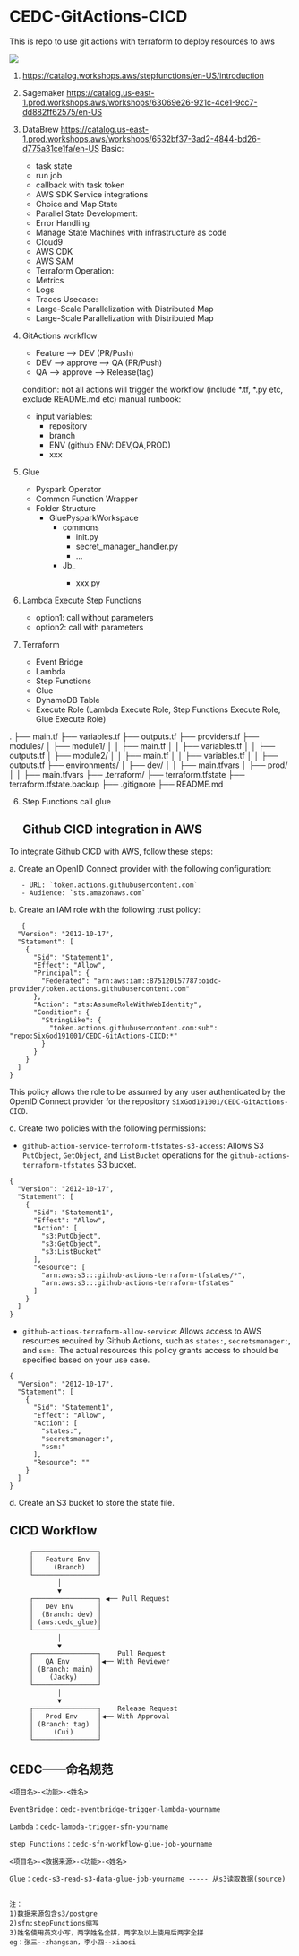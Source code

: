 # CEDC-GitActions-CICD
This is repo to use git actions with terraform to deploy resources to aws

![](https://github.com/SixGod191001/CEDC-GitActions-CICD/blob/dev/GithubActions.drawio.png)


1. https://catalog.workshops.aws/stepfunctions/en-US/introduction
2. Sagemaker  https://catalog.us-east-1.prod.workshops.aws/workshops/63069e26-921c-4ce1-9cc7-dd882ff62575/en-US
3. DataBrew  https://catalog.us-east-1.prod.workshops.aws/workshops/6532bf37-3ad2-4844-bd26-d775a31ce1fa/en-US
Basic:
   - task state
   - run job
   - callback with task token
   - AWS SDK Service integrations
   - Choice and Map State
   - Parallel State
Development:
   - Error Handling
   - Manage State Machines with infrastructure as code
   - Cloud9
   - AWS CDK
   - AWS SAM
   - Terraform
Operation:
   - Metrics
   - Logs
   - Traces
Usecase:
   - Large-Scale Parallelization with Distributed Map
   - Large-Scale Parallelization with Distributed Map

4. GitActions workflow
   - Feature --> DEV  (PR/Push)
   - DEV --> approve --> QA (PR/Push)
   - QA --> approve --> Release(tag)
   
   condition: not all actions will trigger the workflow (include *.tf, *.py etc, exclude README.md etc)
   manual runbook:
     - input variables: 
       - repository
       - branch
       - ENV (github ENV: DEV,QA,PROD)
	   - xxx

5. Glue
   - Pyspark Operator
   - Common Function Wrapper
   - Folder Structure
     - GluePysparkWorkspace
	   - commons
	     - init.py
		 - secret_manager_handler.py
		 - ...
	   - Jb_<name>
	     - xxx.py

6. Lambda
   Execute Step Functions
    - option1: call without parameters
	- option2: call with parameters


7. Terraform
   - Event Bridge
   - Lambda
   - Step Functions
   - Glue
   - DynamoDB Table
   - Execute Role (Lambda Execute Role, Step Functions Execute Role, Glue Execute Role)
   
   
.
├── main.tf
├── variables.tf
├── outputs.tf
├── providers.tf
├── modules/
│   ├── module1/
│   │   ├── main.tf
│   │   ├── variables.tf
│   │   ├── outputs.tf
│   ├── module2/
│   │   ├── main.tf
│   │   ├── variables.tf
│   │   ├── outputs.tf
├── environments/
│   ├── dev/
│   │   ├── main.tfvars
│   ├── prod/
│   │   ├── main.tfvars
├── .terraform/
├── terraform.tfstate
├── terraform.tfstate.backup
├── .gitignore
├── README.md


6. Step Functions
call glue


   ## Github CICD integration in AWS

To integrate Github CICD with AWS, follow these steps:

a. Create an OpenID Connect provider with the following configuration:
```
   - URL: `token.actions.githubusercontent.com`
   - Audience: `sts.amazonaws.com`
```
b. Create an IAM role with the following trust policy:
```
   {
  "Version": "2012-10-17",
  "Statement": [
    {
      "Sid": "Statement1",
      "Effect": "Allow",
      "Principal": {
        "Federated": "arn:aws:iam::875120157787:oidc-provider/token.actions.githubusercontent.com"
      },
      "Action": "sts:AssumeRoleWithWebIdentity",
      "Condition": {
        "StringLike": {
          "token.actions.githubusercontent.com:sub": "repo:SixGod191001/CEDC-GitActions-CICD:*"
        }
      }
    }
  ]
}
```
This policy allows the role to be assumed by any user authenticated by the OpenID Connect provider for the repository `SixGod191001/CEDC-GitActions-CICD`.

c. Create two policies with the following permissions:
- `github-action-service-terroform-tfstates-s3-access`: Allows S3 `PutObject`, `GetObject`, and `ListBucket` operations for the `github-actions-terraform-tfstates` S3 bucket.
```
{
  "Version": "2012-10-17",
  "Statement": [
    {
      "Sid": "Statement1",
      "Effect": "Allow",
      "Action": [
        "s3:PutObject",
        "s3:GetObject",
        "s3:ListBucket"
      ],
      "Resource": [
        "arn:aws:s3:::github-actions-terraform-tfstates/*",
        "arn:aws:s3:::github-actions-terraform-tfstates"
      ]
    }
  ]
}
````

- `github-actions-terraform-allow-service`: Allows access to AWS resources required by Github Actions, such as `states:`, `secretsmanager:`, and `ssm:`. The actual resources this policy grants access to should be specified based on your use case.
````
{
  "Version": "2012-10-17",
  "Statement": [
    {
      "Sid": "Statement1",
      "Effect": "Allow",
      "Action": [
        "states:",
        "secretsmanager:",
        "ssm:"
      ],
      "Resource": ""
    }
  ]
}
````

d. Create an S3 bucket to store the state file.

 ## CICD Workflow  
 ```
      ┌────────────────┐
      │   Feature Env  │
      │     (Branch)   │
      └────────────────┘
             │
             ▼
      ┌────────────────┐ ◀── Pull Request
      │   Dev Env      │
      │  (Branch: dev) │
      │ (aws:cedc_glue)│
      └────────────────┘
             │
             ▼
      ┌────────────────┐    Pull Request
      │   QA Env       │◀── With Reviewer
      │ (Branch: main) │
      │    (Jacky)     │
      └────────────────┘
             │
             ▼
      ┌────────────────┐    Release Request
      │   Prod Env     │◀── With Approval
      │ (Branch: tag)  │
      │     (Cui)      │
      └────────────────┘

 ```
## CEDC——命名规范
```
<项目名>-<功能>-<姓名>

EventBridge：cedc-eventbridge-trigger-lambda-yourname

Lambda：cedc-lambda-trigger-sfn-yourname

step Functions：cedc-sfn-workflow-glue-job-yourname

<项目名>-<数据来源>-<功能>-<姓名>

Glue：cedc-s3-read-s3-data-glue-job-yourname	----- 从s3读取数据(source)


注：                    
1)数据来源包含s3/postgre   
2)sfn:stepFunctions缩写             
3)姓名使用英文小写，两字姓名全拼，两字及以上使用后两字全拼                       
eg：张三--zhangsan，李小四--xiaosi


```

